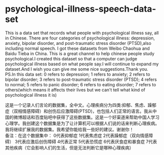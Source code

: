 # psychological-illness-speech-data-set
This is a data set that records what people with psychological illness say, all in Chinese. There are four categories of psychological illness: depression, anxiety, bipolar disorder, and post-traumatic stress disorder (PTSD),also including normal speech. I got these datasets from Weibo Chaohua and Baidu Tieba in China. This is a great channel to help chinese people study psychological.I created this dataset so that a computer can judge psychological illness based on what people say.I will continue to expand my dataset.And I wish you can give me some nice suggestions.Thank you.
PS.In this data set:
0 refers to depression;
1 refers to anxiety;
2 refers to bipolar disorder;
3 refers to post-traumatic stress disorder (PTSD);
4 refers to normal;
5 refers to panic disorder;
6 refers to eating disorder;
7 refers to others(which means it affects their lives but we can't tell what kind of psychological illness it is)

这是一个记录人们言论的数据集，全中文。心理疾病分为四类:抑郁、焦虑、躁郁症（双相情感障碍）和创伤后应激障碍(PTSD)，也包括人们正常的语言。我从中国的微博超话和百度贴吧中获得了这些数据集。这是一个好渠道来帮助中国人学习心理学。我创建这个数据集是为了让计算机可以根据人们说的话来判断心理疾病。我将继续扩展我的数据集。我希望你能给我一些好的建议。谢谢你！  
备注：在这个数据集中：
0代表抑郁症
1代表焦虑症
2代表躁郁症（双向情感障碍）
3代表应激后创伤障碍
4代表正常
5代表恐慌症
6代表厌食症和暴食症
7代表其他疾病（它会影响人们的生活，但是无法判断它是哪种心理疾病）

